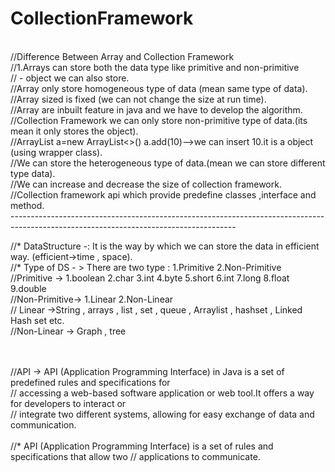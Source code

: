 # CollectionFramework
<br>
//Difference Between Array and Collection Framework
<br>
//1.Arrays can store  both the data type like primitive and non-primitive
<br>
// - object we can also store.
<br>
//Array only store homogeneous type of data (mean same type of data).
<br>
//Array sized is fixed (we can not change the size at run time).
<br>
//Array are inbuilt feature in java and we have to develop the algorithm.
<br>
//Collection Framework we can only store non-primitive type of data.(its mean it only stores the object).
<br>
//ArrayList a=new ArrayList<>() a.add(10)-->we can insert 10.it is a object (using wrapper class).
<br>
//We can store the heterogeneous  type of data.(mean we can store different type data).
<br>
//We can increase and decrease the size of collection framework.
<br>
//Collection framework api which provide predefine classes ,interface and method.
<br>
--------------------------------------------------------------------------------------------------------------------------------------
<br>


//* DataStructure -: It is the way by which we can store   the data in  efficient way. (efficient->time , space).
<br>
//* Type of DS - > There are two type : 1.Primitive  2.Non-Primitive
<br>
//Primitive -> 1.boolean 2.char 3.int 4.byte 5.short 6.int 7.long 8.float 9.double
<br>
//Non-Primitive-> 1.Linear  2.Non-Linear
<br>
//  Linear ->String , arrays , list , set  , queue , Arraylist , hashset , Linked Hash set etc.
<br>
//Non-Linear -> Graph , tree
<br>
<br>

<br>
//API -> API (Application Programming Interface) in Java is a set of predefined rules and specifications for
<br>
// accessing a web-based software application or web tool.It offers a way for developers to interact or
<br>
// integrate two different systems, allowing for easy exchange of data and communication.
<br>
<br>
//*  API (Application Programming Interface) is a set of rules and specifications that allow two
// applications to communicate.
